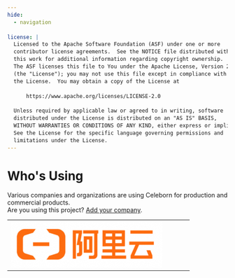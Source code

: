 ```yaml
---
hide:
  - navigation

license: |
  Licensed to the Apache Software Foundation (ASF) under one or more
  contributor license agreements.  See the NOTICE file distributed with
  this work for additional information regarding copyright ownership.
  The ASF licenses this file to You under the Apache License, Version 2.0
  (the "License"); you may not use this file except in compliance with
  the License.  You may obtain a copy of the License at

      https://www.apache.org/licenses/LICENSE-2.0

  Unless required by applicable law or agreed to in writing, software
  distributed under the License is distributed on an "AS IS" BASIS,
  WITHOUT WARRANTIES OR CONDITIONS OF ANY KIND, either express or implied.
  See the License for the specific language governing permissions and
  limitations under the License.
---
```

# Who's Using
Various companies and organizations are using Celeborn for production and commercial products.  
Are you using this project? [Add your company](https://github.com/apache/celeborn/issues/2140).

|                                    |                                    |          |          |          |
|------------------------------------|------------------------------------|----------|----------|----------|
| ![](/assets/logo/users/aliyun.png) |                                    |          |          |          | 
